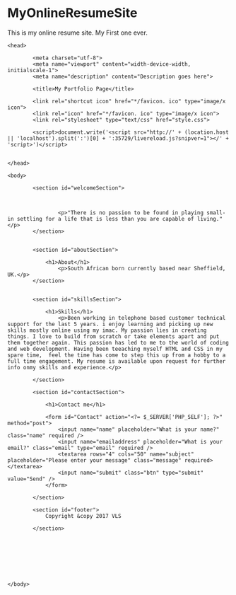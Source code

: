# MyOnlineResumeSite
This is my online resume site. My First one ever.


<!DOCTYPE html>


<html lang="em">


	<head>

			<meta charset="utf-8">
			<meta name="viewport" content="width-device-width, initialscale-1">
			<meta name="description" content="Description goes here">
	
			<title>My Portfolio Page</title>

			<link rel="shortcut icon" href="*/favicon. ico" type="image/x icon">
			<link rel="icon" href="*/favicon. ico" type="image/x icon">
			<link rel="stylesheet" type="text/css" href="style.css">

			<script>document.write('<script src="http://' + (location.host || 'localhost').split(':')[0] + ':35729/livereload.js?snipver=1"></' + 'script>')</script>


	</head>

	<body>

			<section id="welcomeSection">
				
				
					
					<p>"There is no passion to be found in playing small-in settling for a life that is less than you are capable of living."</p>
			</section>


			<section id="aboutSection">
				
				<h1>About</h1>
					<p>South African born currently based near Sheffield, UK.</p>
			</section>


			<section id="skillsSection">
				
				<h1>Skills</h1>
					<p>Been working in telephone based customer technical support for the last 5 years. i enjoy learning and picking up new skills mostly online using my imac. My passion lies in creating things. I love to build from scratch or take elements apart and put them together again. This passion has led to me to the world of coding and web development. Having been teeaching myself HTML and CSS in my spare time,  feel the time has come to step this up from a hobby to a full time engagement. My resume is available upon request for further info onmy skills and experience.</p>

			</section>

			<section id="contactSection">
				
				<h1>Contact me</h1>

				<form id="Contact" action="<?= $_SERVER['PHP_SELF']; ?>" method="post">
					<input name="name" placeholder="What is your name?" class="name" required />
					<input name="emailaddress" placeholder="What is your email?" class="email" type="email" required />
    				<textarea rows="4" cols="50" name="subject" placeholder="Please enter your message" class="message" required></textarea>
   					<input name="submit" class="btn" type="submit" value="Send" />
				</form>
				
			</section>

			<section id="footer">
				Copyright &copy 2017 VLS

			</section>
		




	


	</body>
</html>

